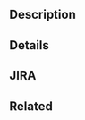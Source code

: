 <!--- Provide a one sentence summary of your changes in the Title above -->

## Description
<!--- Describe your changes in detail. This could include code examples, etc. -->
<!--- If you leave this blank your PR will not be accepted. -->
<!--- What you enter here will go into the release notes when this change is included in a release, it is important that it be clean and readable. -->

## Details
<!-- Optional. Use if for anything that is relevant to discussion of the change, but too detailed to belong in the release notes. Otherwise you can delete this section -->

## JIRA
<!--- Optional. Provide a link to any relevate JIRA ticket here. Otherwise you can delete this section -->

## Related
<!--- Optional. Provide links to any related Pull Requests. Otherwise you can delete this section -->
